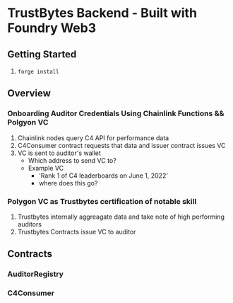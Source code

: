 # TrustBytes Backend - Built with Foundry Web3

## Getting Started

1. `forge install`

## Overview

### Onboarding Auditor Credentials Using Chainlink Functions && Polgyon VC

   1. Chainlink nodes query C4 API for performance data
   2. C4Consumer contract requests that data and issuer contract issues VC
   3. VC is sent to auditor's wallet
      - Which address to send VC to?
      - Example VC
         - 'Rank 1 of C4 leaderboards on June 1, 2022'
         - where does this go?

### Polygon VC as Trustbytes certification of notable skill
   1. Trustbytes internally aggreagate data and take note of high performing auditors 
   2. Trustbytes Contracts issue VC to auditor


## Contracts

### AuditorRegistry 

### C4Consumer

